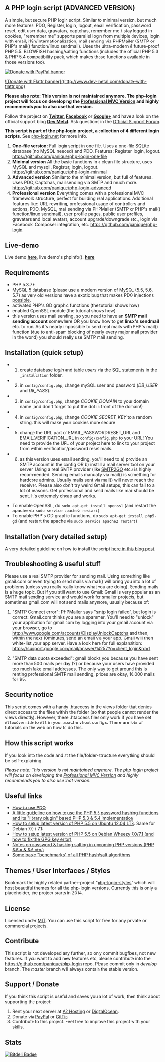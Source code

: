 ## A PHP login script (ADVANCED VERSION)

A simple, but secure PHP login script. Similar to minimal version, but much more features: PDO, Register, login, logout,
email verification, password reset, edit user data, gravatars, captchas, remember me / stay logged in cookies,
"remember me" supports parallel login from multiple devices, login with email, i18n/internationalization,
mail sending via PHPMailer (SMTP or PHP's mail() function/linux sendmail). Uses the ultra-modern & future-proof PHP 5.5.
BLOWFISH hashing/salting functions (includes the official PHP 5.3 & PHP 5.4 compatibility pack, which makes those
functions available in those versions too).

[![Donate with PayPal banner](http://www.dev-metal.com/donate-with-paypal.png)](https://www.paypal.com/cgi-bin/webscr?cmd=_s-xclick&hosted_button_id=P5YLUK4MW3LDG)

[![Donate with Flattr banner]((http://www.dev-metal.com/donate-with-flattr.png)](https://flattr.com/submit/auto?user_id=panique&url=https%3A%2F%2Fgithub.com%2Fpanique%2Fphp-login-advanced)

**Please also note: This version is not maintained anymore. The php-login project will focus on developing the
[Professional MVC Version](https://github.com/panique/php-login) and highly recommends you to also use that version.**

Follow the project on **[Twitter](https://twitter.com/simplephplogin)**,
**[Facebook](https://www.facebook.com/pages/PHP-Login-Script/461306677235868)** or
**[Google+](https://plus.google.com/104110071861201951660)** and have a look on the official support blog
**[Dev Metal](http://www.dev-metal.com)**. Ask questions in the [Official Support Forum](http://support-forum.php-login.net/).

**This script is part of the php-login project, a collection of 4 different login scripts**.
See [php-login.net](http://www.php-login.net) for more info.

1. **One-file version:** Full login script in one file. Uses a one-file SQLite database (no MySQL needed) and PDO.
   Features: Register, login, logout.
   https://github.com/panique/php-login-one-file
2. **Minimal version** All the basic functions in a clean file structure, uses MySQL and mysqli.
   Register, login, logout.
   https://github.com/panique/php-login-minimal
3. **Advanced version** Similar to the minimal version, but full of features.
   Uses PDO, Captchas, mail sending via SMTP and much more.
   https://github.com/panique/php-login-advanced
4. **Professional version** Everything comes with a professional MVC framework structure, perfect for building
   real applications. Additional features like: URL rewriting, professional usage of controllers and actions, PDO, MySQL,
   mail sending via PHPMailer (SMTP or PHP's mail() function/linux sendmail), user profile pages, public user profiles,
   gravatars and local avatars, account upgrade/downgrade etc., login via Facebook, Composer integration, etc.
   https://github.com/panique/php-login

## Live-demo

Live demo **[here](http://php-login.net/demo3.html)**, live demo's phpinfo(). **[here](http://phpinfo.php-login.net/)**

## Requirements

- PHP 5.3.7+
- MySQL 5 database (please use a modern version of MySQL (5.5, 5.6, 5.7) as very old versions have a exotic bug that
[makes PDO injections possible](http://stackoverflow.com/q/134099/1114320).
- activated PHP's GD graphic functions (the tutorial shows how)
- enabled OpenSSL module (the tutorial shows how)
- this version uses mail sending, so you need to have an **SMTP mail sending account** somewhere OR you know how to get
 **linux's sendmail** etc. to run. As it's nearly impossible to send real mails with PHP's mail() function (due to
 anti-spam blocking of nearly every major mail provider in the world) you should really use SMTP mail sending.

## Installation (quick setup)

* 1. create database *login* and table *users* via the SQL statements in the `_installation` folder.
* 2. in `config/config.php`, change mySQL user and password (*DB_USER* and *DB_PASS*).
* 3. in `config/config.php`, change *COOKIE_DOMAIN* to your domain name (and don't forget to put the dot in front of the domain!)
* 4. in `config/config.php`, change *COOKIE_SECRET_KEY* to a random string. this will make your cookies more secure
* 5. change the URL part of EMAIL_PASSWORDRESET_URL and EMAIL_VERIFICATION_URL in `config/config.php` to your URL! You need to provide the URL of your project here to link to your project from within
verification/password reset mails.
* 6. as this version uses email sending, you'll need to a) provide an SMTP account in the config OR b) install a mail server tool on your server.
Using a real SMTP provider (like [SMTP2GO](http://www.smtp2go.com/?s=devmetal) etc.) is highly recommended. Sending emails manually via mail() is something for hardcore admins.
Usually mails sent via mail() will never reach the receiver. Please also don't try weird Gmail setups, this can fail to a lot of reasons.
Get professional and send mails like mail should be sent. It's extremely cheap and works.

- To enable OpenSSL, do `sudo apt-get install openssl` (and restart the apache via `sudo service apache2 restart`)
- To enable PHP's GD graphic functions, do `sudo apt-get install php5-gd` (and restart the apache via `sudo service apache2 restart`)

## Installation (very detailed setup)

A very detailed guideline on how to install the script
[here in this blog post](http://www.dev-metal.com/install-php-login-nets-2-advanced-login-script-ubuntu/).

## Troubleshooting & useful stuff

Please use a real SMTP provider for sending mail. Using something like gmail.com or even trying to send mails via
mail() will bring you into a lot of problems (unless you really really know what you are doing). Sending mails is a
huge topic. But if you still want to use Gmail: Gmail is very popular as an SMTP mail sending service and would
work for smaller projects, but sometimes gmail.com will not send mails anymore, usually because of:

1. "SMTP Connect error": PHPMailer says "smtp login failed", but login is correct: Gmail.com thinks you are a spammer. You'll need to
"unlock" your application for gmail.com by logging into your gmail account via your browser, go to http://www.google.com/accounts/DisplayUnlockCaptcha
and then, within the next 10minutes, send an email via your app. Gmail will then white-list your app server.
Have a look here for full explanaition: https://support.google.com/mail/answer/14257?p=client_login&rd=1

2. "SMTP data quota exceeded": gmail blocks you because you have sent more than 500 mails per day (?) or because your users have provided
 too much fake email addresses. The only way to get around this is renting professional SMTP mail sending, prices are okay, 10.000 mails for $5.

## Security notice

This script comes with a handy .htaccess in the views folder that denies direct access to the files within the folder
(so that people cannot render the views directly). However, these .htaccess files only work if you have set
`AllowOverride` to `All` in your apache vhost configs. There are lots of tutorials on the web on how to do this.

## How this script works

If you look into the code and at the file/folder-structure everything should be self-explaining.

*Please note: This version is not maintained anymore. The php-login project will focus on developing the
[Professional MVC Version](https://github.com/panique/php-login) and highly recommends you to also use that version.*

## Useful links

- [How to use PDO](http://wiki.hashphp.org/PDO_Tutorial_for_MySQL_Developers)
- [A little guideline on how to use the PHP 5.5 password hashing functions and its "library plugin" based PHP 5.3 & 5.4 implementation](http://www.dev-metal.com/use-php-5-5-password-hashing-functions/)
- [How to setup latest version of PHP 5.5 on Ubuntu 12.04 LTS](http://www.dev-metal.com/how-to-setup-latest-version-of-php-5-5-on-ubuntu-12-04-lts/). Same for Debian 7.0 / 7.1:
- [How to setup latest version of PHP 5.5 on Debian Wheezy 7.0/7.1 (and how to fix the GPG key error)](http://www.dev-metal.com/setup-latest-version-php-5-5-debian-wheezy-7-07-1-fix-gpg-key-error/)
- [Notes on password & hashing salting in upcoming PHP versions (PHP 5.5.x & 5.6 etc.)](https://github.com/panique/php-login/wiki/Notes-on-password-&-hashing-salting-in-upcoming-PHP-versions-%28PHP-5.5.x-&-5.6-etc.%29)
- [Some basic "benchmarks" of all PHP hash/salt algorithms](https://github.com/panique/php-login/wiki/Which-hashing-&-salting-algorithm-should-be-used-%3F)

## Themes / User Interfaces / Styles

Bookmark the highly related partner-project "[php-login-styles](https://github.com/panique/php-login-styles)" which will
host beautiful themes for all the php-login versions. Currently this is only a placeholder, the project starts in 2014.

## License

Licensed under [MIT](http://www.opensource.org/licenses/mit-license.php). You can use this script for free for any
private or commercial projects.

## Contribute

This script is not developed any further, so only commit bugfixes, not new features.
If you want to add new features etc, please contribute into the https://github.com/panique/php-login repo.
Please commit only in *develop* branch. The *master* branch will always contain the stable version.

## Support / Donate

If you think this script is useful and saves you a lot of work, then think about supporting the project:

1. Rent your next server at [A2 Hosting](http://www.a2hosting.com/4471.html) or [DigitalOcean](https://www.digitalocean.com/?refcode=40d978532a20).
2. Donate via [PayPal](https://www.paypal.com/cgi-bin/webscr?cmd=_s-xclick&hosted_button_id=P5YLUK4MW3LDG)
   or [GitTip](https://www.gittip.com/Panique/)
3. Contribute to this project. Feel free to improve this project with your skills.

## Stats

[![Bitdeli Badge](https://d2weczhvl823v0.cloudfront.net/panique/php-login-advanced/trend.png)](https://bitdeli.com/free "Bitdeli Badge")
